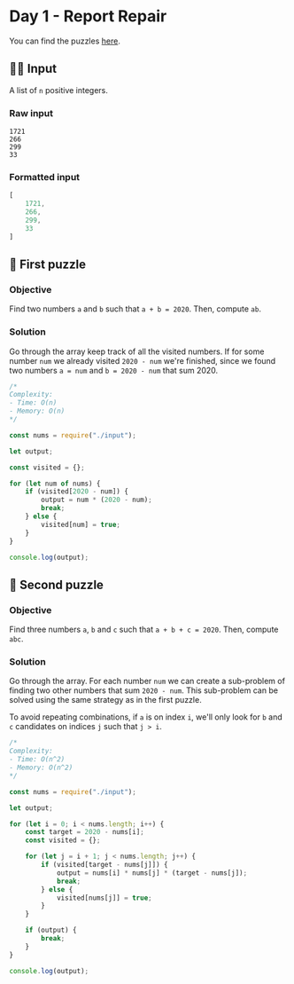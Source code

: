 # Day 1 - Report Repair

You can find the puzzles [here](https://adventofcode.com/2020/day/1).

## ✍🏼 Input

A list of `n` positive integers.

### Raw input

```
1721
266
299
33
```

### Formatted input

```js
[
    1721,
    266,
    299,
    33
]
```

## 🧩 First puzzle

### Objective

Find two numbers `a` and `b` such that `a + b = 2020`. Then, compute `ab`.

### Solution

Go through the array keep track of all the visited numbers. If for some number `num` we already visited `2020 - num` we're finished, since we found two numbers `a = num` and `b = 2020 - num` that sum 2020.

```js
/*
Complexity:
- Time: O(n)
- Memory: O(n)
*/

const nums = require("./input");

let output;

const visited = {};

for (let num of nums) {
	if (visited[2020 - num]) {
		output = num * (2020 - num);
		break;
	} else {
		visited[num] = true;
	}
}

console.log(output);
```

## 🧩 Second puzzle

### Objective

Find three numbers `a`, `b` and `c` such that `a + b + c = 2020`. Then, compute `abc`.

### Solution

Go through the array. For each number `num` we can create a sub-problem of finding two other numbers that sum `2020 - num`. This sub-problem can be solved using the same strategy as in the first puzzle.

To avoid repeating combinations, if `a` is on index `i`, we'll only look for `b` and `c` candidates on indices `j` such that `j > i`.

```js
/*
Complexity:
- Time: O(n^2)
- Memory: O(n^2)
*/

const nums = require("./input");

let output;

for (let i = 0; i < nums.length; i++) {
	const target = 2020 - nums[i];
	const visited = {};

	for (let j = i + 1; j < nums.length; j++) {
		if (visited[target - nums[j]]) {
			output = nums[i] * nums[j] * (target - nums[j]);
			break;
		} else {
			visited[nums[j]] = true;
		}
	}

	if (output) {
		break;
	}
}

console.log(output);
```